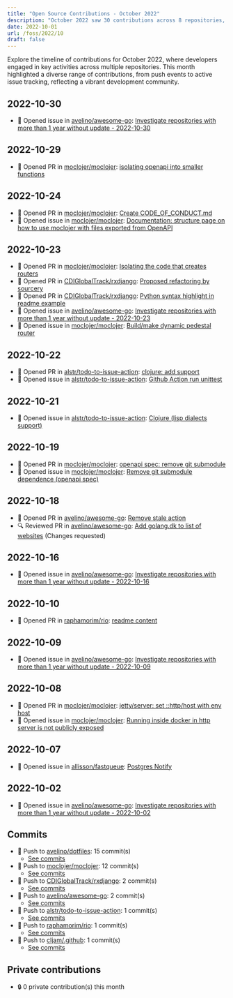 ```yaml
---
title: "Open Source Contributions - October 2022"
description: "October 2022 saw 30 contributions across 8 repositories, including 10 pull requests and 12 issues, showcasing active collaboration and development."
date: 2022-10-01
url: /foss/2022/10
draft: false
---
```


Explore the timeline of contributions for October 2022, where developers engaged in key activities across multiple repositories. This month highlighted a diverse range of contributions, from push events to active issue tracking, reflecting a vibrant development community.

## 2022-10-30

- 🐛 Opened issue in [avelino/awesome-go](https://github.com/avelino/awesome-go): [Investigate repositories with more than 1 year without update - 2022-10-30](https://github.com/avelino/awesome-go/issues/4583)

## 2022-10-29

- 🔀 Opened PR in [moclojer/moclojer](https://github.com/moclojer/moclojer): [isolating openapi into smaller functions](https://github.com/moclojer/moclojer/pull/75)

## 2022-10-24

- 🔀 Opened PR in [moclojer/moclojer](https://github.com/moclojer/moclojer): [Create CODE_OF_CONDUCT.md](https://github.com/moclojer/moclojer/pull/74)
- 🐛 Opened issue in [moclojer/moclojer](https://github.com/moclojer/moclojer): [Documentation: structure page on how to use moclojer with files exported from OpenAPI](https://github.com/moclojer/moclojer/issues/73)

## 2022-10-23

- 🔀 Opened PR in [moclojer/moclojer](https://github.com/moclojer/moclojer): [Isolating the code that creates routers](https://github.com/moclojer/moclojer/pull/72)
- 🔀 Opened PR in [CDIGlobalTrack/rxdjango](https://github.com/CDIGlobalTrack/rxdjango): [Proposed refactoring by sourcery](https://github.com/CDIGlobalTrack/rxdjango/pull/2)
- 🔀 Opened PR in [CDIGlobalTrack/rxdjango](https://github.com/CDIGlobalTrack/rxdjango): [Python syntax highlight in readme example](https://github.com/CDIGlobalTrack/rxdjango/pull/1)
- 🐛 Opened issue in [avelino/awesome-go](https://github.com/avelino/awesome-go): [Investigate repositories with more than 1 year without update - 2022-10-23](https://github.com/avelino/awesome-go/issues/4574)
- 🐛 Opened issue in [moclojer/moclojer](https://github.com/moclojer/moclojer): [Build/make dynamic pedestal router](https://github.com/moclojer/moclojer/issues/71)

## 2022-10-22

- 🔀 Opened PR in [alstr/todo-to-issue-action](https://github.com/alstr/todo-to-issue-action): [clojure: add support](https://github.com/alstr/todo-to-issue-action/pull/131)
- 🐛 Opened issue in [alstr/todo-to-issue-action](https://github.com/alstr/todo-to-issue-action): [Github Action run unittest](https://github.com/alstr/todo-to-issue-action/issues/132)

## 2022-10-21

- 🐛 Opened issue in [alstr/todo-to-issue-action](https://github.com/alstr/todo-to-issue-action): [Clojure (lisp dialects support)](https://github.com/alstr/todo-to-issue-action/issues/129)

## 2022-10-19

- 🔀 Opened PR in [moclojer/moclojer](https://github.com/moclojer/moclojer): [openapi spec: remove git submodule](https://github.com/moclojer/moclojer/pull/70)
- 🐛 Opened issue in [moclojer/moclojer](https://github.com/moclojer/moclojer): [Remove git submodule dependence (openapi spec)](https://github.com/moclojer/moclojer/issues/69)

## 2022-10-18

- 🔀 Opened PR in [avelino/awesome-go](https://github.com/avelino/awesome-go): [Remove stale action](https://github.com/avelino/awesome-go/pull/4558)
- 🔍 Reviewed PR in [avelino/awesome-go](https://github.com/avelino/awesome-go): [Add golang.dk to list of websites](https://github.com/avelino/awesome-go/pull/4557#pullrequestreview-1145522692) (Changes requested)

## 2022-10-16

- 🐛 Opened issue in [avelino/awesome-go](https://github.com/avelino/awesome-go): [Investigate repositories with more than 1 year without update - 2022-10-16](https://github.com/avelino/awesome-go/issues/4548)

## 2022-10-10

- 🔀 Opened PR in [raphamorim/rio](https://github.com/raphamorim/rio): [readme content](https://github.com/raphamorim/rio/pull/5)

## 2022-10-09

- 🐛 Opened issue in [avelino/awesome-go](https://github.com/avelino/awesome-go): [Investigate repositories with more than 1 year without update - 2022-10-09](https://github.com/avelino/awesome-go/issues/4520)

## 2022-10-08

- 🔀 Opened PR in [moclojer/moclojer](https://github.com/moclojer/moclojer): [jetty/server: set ::http/host with env host](https://github.com/moclojer/moclojer/pull/68)
- 🐛 Opened issue in [moclojer/moclojer](https://github.com/moclojer/moclojer): [Running inside docker in http server is not publicly exposed](https://github.com/moclojer/moclojer/issues/67)

## 2022-10-07

- 🐛 Opened issue in [allisson/fastqueue](https://github.com/allisson/fastqueue): [Postgres Notify](https://github.com/allisson/fastqueue/issues/30)

## 2022-10-02

- 🐛 Opened issue in [avelino/awesome-go](https://github.com/avelino/awesome-go): [Investigate repositories with more than 1 year without update - 2022-10-02](https://github.com/avelino/awesome-go/issues/4476)

## Commits

- 🔨 Push to [avelino/dotfiles](https://github.com/avelino/dotfiles): 15 commit(s)
  - [See commits](https://github.com/avelino/dotfiles/commits?author=avelino&since=2022-10-01T00:00:00Z&until=2022-10-31T23:59:59Z)
- 🔨 Push to [moclojer/moclojer](https://github.com/moclojer/moclojer): 12 commit(s)
  - [See commits](https://github.com/moclojer/moclojer/commits?author=avelino&since=2022-10-01T00:00:00Z&until=2022-10-31T23:59:59Z)
- 🔨 Push to [CDIGlobalTrack/rxdjango](https://github.com/CDIGlobalTrack/rxdjango): 2 commit(s)
  - [See commits](https://github.com/CDIGlobalTrack/rxdjango/commits?author=avelino&since=2022-10-01T00:00:00Z&until=2022-10-31T23:59:59Z)
- 🔨 Push to [avelino/awesome-go](https://github.com/avelino/awesome-go): 2 commit(s)
  - [See commits](https://github.com/avelino/awesome-go/commits?author=avelino&since=2022-10-01T00:00:00Z&until=2022-10-31T23:59:59Z)
- 🔨 Push to [alstr/todo-to-issue-action](https://github.com/alstr/todo-to-issue-action): 1 commit(s)
  - [See commits](https://github.com/alstr/todo-to-issue-action/commits?author=avelino&since=2022-10-01T00:00:00Z&until=2022-10-31T23:59:59Z)
- 🔨 Push to [raphamorim/rio](https://github.com/raphamorim/rio): 1 commit(s)
  - [See commits](https://github.com/raphamorim/rio/commits?author=avelino&since=2022-10-01T00:00:00Z&until=2022-10-31T23:59:59Z)
- 🔨 Push to [cljam/.github](https://github.com/cljam/.github): 1 commit(s)
  - [See commits](https://github.com/cljam/.github/commits?author=avelino&since=2022-10-01T00:00:00Z&until=2022-10-31T23:59:59Z)

## Private contributions

- 🔒 0 private contribution(s) this month

